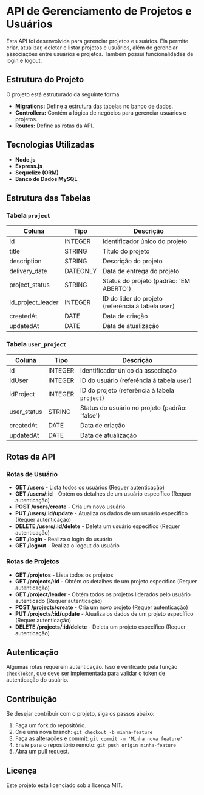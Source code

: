 # API de Gerenciamento de Projetos e Usuários

Esta API foi desenvolvida para gerenciar projetos e usuários. Ela permite criar, atualizar, deletar e listar projetos e usuários, além de gerenciar associações entre usuários e projetos. Também possui funcionalidades de login e logout.

## Estrutura do Projeto

O projeto está estruturado da seguinte forma:
- **Migrations:** Define a estrutura das tabelas no banco de dados.
- **Controllers:** Contém a lógica de negócios para gerenciar usuários e projetos.
- **Routes:** Define as rotas da API.

## Tecnologias Utilizadas

- **Node.js**
- **Express.js**
- **Sequelize (ORM)**
- **Banco de Dados MySQL**

## Estrutura das Tabelas

### Tabela `project`

| Coluna            | Tipo          | Descrição                                    |
|-------------------|---------------|----------------------------------------------|
| id                | INTEGER       | Identificador único do projeto               |
| title             | STRING        | Título do projeto                            |
| description       | STRING        | Descrição do projeto                         |
| delivery_date     | DATEONLY      | Data de entrega do projeto                   |
| project_status    | STRING        | Status do projeto (padrão: 'EM ABERTO')      |
| id_project_leader | INTEGER       | ID do líder do projeto (referência à tabela `user`) |
| createdAt         | DATE          | Data de criação                              |
| updatedAt         | DATE          | Data de atualização                          |

### Tabela `user_project`

| Coluna      | Tipo     | Descrição                                 |
|-------------|----------|-------------------------------------------|
| id          | INTEGER  | Identificador único da associação         |
| idUser      | INTEGER  | ID do usuário (referência à tabela `user`)|
| idProject   | INTEGER  | ID do projeto (referência à tabela `project`)|
| user_status | STRING   | Status do usuário no projeto (padrão: 'false') |
| createdAt   | DATE     | Data de criação                           |
| updatedAt   | DATE     | Data de atualização                       |

## Rotas da API

### Rotas de Usuário

- **GET /users** - Lista todos os usuários (Requer autenticação)
- **GET /users/:id** - Obtém os detalhes de um usuário específico (Requer autenticação)
- **POST /users/create** - Cria um novo usuário
- **PUT /users/:id/update** - Atualiza os dados de um usuário específico (Requer autenticação)
- **DELETE /users/:id/delete** - Deleta um usuário específico (Requer autenticação)
- **GET /login** - Realiza o login do usuário
- **GET /logout** - Realiza o logout do usuário

### Rotas de Projetos

- **GET /projetos** - Lista todos os projetos
- **GET /projects/:id** - Obtém os detalhes de um projeto específico (Requer autenticação)
- **GET /project/leader** - Obtém todos os projetos liderados pelo usuário autenticado (Requer autenticação)
- **POST /projects/create** - Cria um novo projeto (Requer autenticação)
- **PUT /projects/:id/update** - Atualiza os dados de um projeto específico (Requer autenticação)
- **DELETE /projects/:id/delete** - Deleta um projeto específico (Requer autenticação)

## Autenticação

Algumas rotas requerem autenticação. Isso é verificado pela função `checkToken`, que deve ser implementada para validar o token de autenticação do usuário.

## Contribuição

Se desejar contribuir com o projeto, siga os passos abaixo:

1. Faça um fork do repositório.
2. Crie uma nova branch: `git checkout -b minha-feature`
3. Faça as alterações e commit: `git commit -m 'Minha nova feature'`
4. Envie para o repositório remoto: `git push origin minha-feature`
5. Abra um pull request.

## Licença

Este projeto está licenciado sob a licença MIT.